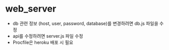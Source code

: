 # web_server

- db 관련 정보 (host, user, password, database)를 변경하려면 db.js 파일을 수정
- api를 수정하려면 server.js 파일 수정
- Procfile은 heroku 배포 시 필요
